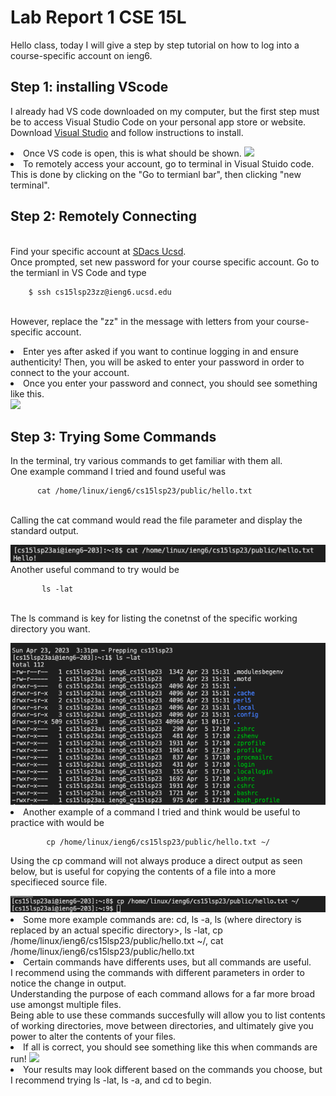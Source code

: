 # Lab Report 1 CSE 15L
Hello class, today I will give a step by step tutorial on how to log into a course-specific account on ieng6.

## Step 1: installing VScode
I already had VS code downloaded on my computer, but the first step must be to access Visual Studio Code on your personal app store or website.
 <br>Download [Visual Studio](https://code.visualstudio.com/) and follow instructions to install.
 <li>Once VS code is open, this is what should be shown. 


 <img src = "https://user-images.githubusercontent.com/130005419/230982176-812e9336-bd10-46de-bac3-9f8bc1ee4eeb.png">
 </li>
      
<li> To remotely access your account, go to terminal in Visual Stuido code. This is done by clicking on the "Go to termianl bar", then clicking "new terminal". 
 </li>
 

## Step 2:  Remotely Connecting
<br>Find your specific account at [SDacs Ucsd](https://sdacs.ucsd.edu/~icc/index.php). 
<br>Once prompted, set new password for your course specific account. Go to the termianl in VS Code and type 
 
        $ ssh cs15lsp23zz@ieng6.ucsd.edu
        
<br>However, replace the "zz" in the message with letters from your course-specific account.
<li> Enter yes after asked if you want to continue logging in and ensure authenticity! Then, you will be asked to enter your password in order to connect to the your account. 
<li> Once you enter your password and connect, you should see something like this.
 </li>
 <img src = "https://user-images.githubusercontent.com/130005419/230987541-7d3b3faa-1c18-4dc1-b7b0-0b1fd59b0bcb.png">

<br>
</li>

## Step 3: Trying Some Commands
 In the terminal, try various commands to get familiar with them all. 
 <br> One example command I tried and found useful was 
         
          cat /home/linux/ieng6/cs15lsp23/public/hello.txt
 <br> Calling the cat command would read the file parameter and display the standard output.
 
<img src = "https://github.com/deliasi/cse15l-lab-reports/blob/main/Screen%20Shot%202023-04-23%20at%203.41.35%20PM.png">
   
  <br>
  Another useful command to try would be 
   
           ls -lat
   <br> The ls command is key for listing the conetnst of the specific working directory you want.
   
<img src = "https://github.com/deliasi/cse15l-lab-reports/blob/main/Screen%20Shot%202023-04-23%20at%203.39.40%20PM.png">
   <br>
   <li> Another example of a command I tried and think would be useful to practice with would be 
    
            cp /home/linux/ieng6/cs15lsp23/public/hello.txt ~/
   Using the cp command will not always produce a direct output as seen below, but is useful for copying the contents of a file into a more specifieced source file.
    
 <img src = "https://github.com/deliasi/cse15l-lab-reports/blob/main/Screen%20Shot%202023-04-23%20at%203.49.28%20PM.png">
   <br>
    
<li> Some more example commands are: cd, ls -a, ls <directory> (where directory is replaced by an actual specific directory>, ls -lat, cp /home/linux/ieng6/cs15lsp23/public/hello.txt ~/, cat /home/linux/ieng6/cs15lsp23/public/hello.txt
<li> Certain commands have differents uses, but all commands are useful.
 <br> I recommend using the commands with different parameters in order to notice the change in output. 
 <br> Understanding the purpose of each command allows for a far more broad use amongst multiple files.
 <br> Being able to use these commands succesfully will allow you to list contents of working directories, move between directories, and ultimately give you power to alter the contents of your files.
<li> If all is correct, you should see something like this when commands are run!

<img src = "https://user-images.githubusercontent.com/130005419/230987757-621998fd-b815-4d8d-8044-9dd47457bceb.png">

<li> Your results may look different based on the commands you choose, but I recommend trying ls -lat, ls -a, and cd to begin.

 
